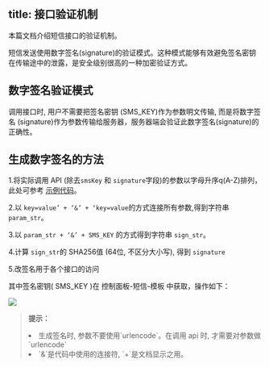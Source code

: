 title: 接口验证机制
---

本篇文档介绍短信接口的验证机制。

短信发送使用数字签名(signature)的验证模式。这种模式能够有效避免签名密钥在传输途中的泄露，是安全级别很高的一种加密验证方式。

## 数字签名验证模式

调用接口时, 用户不需要把签名密钥 (SMS_KEY)作为参数明文传输, 而是将数字签名 (signature)作为参数传输给服务器，服务器端会验证此数字签名(signature)的正确性。

## 生成数字签名的方法

1.将实际调用 API (除去`smsKey` 和 `signature`字段)的参数以字母升序q(A-Z)排列，此处可参考 [示例代码](/resources/sms/resources.html)。

2.以 `key=value’ + ‘&’ + ‘key=value`的方式连接所有参数,得到字符串 `param_str`。

3.以 `param_str + ‘&’ + SMS_KEY` 的方式得到字符串 `sign_str`。

4.计算 `sign_str`的 SHA256值 (64位, 不区分大小写), 得到 `signature`

5.改签名用于各个接口的访问

其中签名密钥( SMS_KEY )在 控制面板-短信-模板 中获取，操作如下：

![](/images/smssecretkey.png)

<blockquote class="notice">
  <p><strong>提示：</strong></p>
  <li>生成签名时, 参数不要使用`urlencode`。在调用 api 时, 才需要对参数做 `urlencode`</li>
  <li>`&`是代码中使用的连接符, `+`是文档显示之用。</li>
</blockquote>




